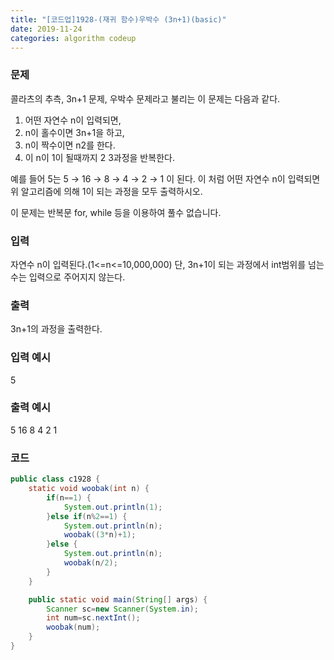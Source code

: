 ```yaml
---
title: "[코드업]1928-(재귀 함수)우박수 (3n+1)(basic)"
date: 2019-11-24
categories: algorithm codeup
---
```

### 문제
콜라츠의 추측, 3n+1 문제, 우박수 문제라고 불리는 이 문제는 다음과 같다.
  1. 어떤 자연수 n이 입력되면,
  2. n이 홀수이면 3n+1을 하고,
  3. n이 짝수이면 n2를 한다.
  4. 이 n이 1이 될때까지 2 3과정을 반복한다.

예를 들어 5는 5 → 16 → 8 → 4 → 2 → 1 이 된다.
이 처럼 어떤 자연수 n이 입력되면 위 알고리즘에 의해 1이 되는 과정을 모두 출력하시오.

이 문제는 반복문 for, while 등을 이용하여 풀수 없습니다.

### 입력
자연수 n이 입력된다.(1<=n<=10,000,000)
단, 3n+1이 되는 과정에서 int범위를 넘는 수는 입력으로 주어지지 않는다.

### 출력
3n+1의 과정을 출력한다.

### 입력 예시
5

### 출력 예시
5
16
8
4
2
1

### 코드
```java
public class c1928 {
	static void woobak(int n) {
		if(n==1) {
			System.out.println(1);
		}else if(n%2==1) {
			System.out.println(n);
			woobak((3*n)+1);
		}else {
			System.out.println(n);
			woobak(n/2);
		}
	}

	public static void main(String[] args) {
		Scanner sc=new Scanner(System.in);
		int num=sc.nextInt();
		woobak(num);
	}
}
```
